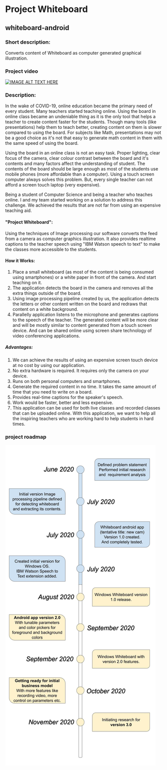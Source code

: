 # Project Whiteboard

## whiteboard-android


### Short description:
Converts content of Whiteboard as computer generated graphical illustration.

### Project video
[![IMAGE ALT TEXT HERE](http://img.youtube.com/vi/xHpv6N_mdDc/0.jpg)](https://www.youtube.com/embed/xHpv6N_mdDc)

### Description:
In the wake of COVID-19, online education became the primary need of every student. Many teachers started teaching online. Using the board in online class became an undeniable thing as it is the only tool that helps a teacher to create content faster for the students. Though many tools (like presentations) help them to teach better, creating content on them is slower compared to using the board. For subjects like Math, presentations may not be a good choice as it's not that easy to generate math content in them with the same speed of using the board.

Using the board in an online class is not an easy task. Proper lighting, clear focus of the camera, clear colour contrast between the board and it's contents and many factors affect the understanding of student. The contents of the board should be large enough as most of the students use mobile phones (more affordable than a computer). Using a touch screen computer always solves this problem. But, every single teacher can not afford a screen touch laptop (very expensive). 

Being a student of Computer Science and being a teacher who teaches online. I and my team started working on a solution to address this challenge. We achieved the results that are not far from using an expensive teaching aid.

#### "Project Whiteboard":
Using the techniques of Image processing our software converts the feed from a camera as computer graphics illustration. It also provides realtime captions to the teacher speech using "IBM Watson speech to text" to make the classes more accessible to the students.

#### How it Works:
1. Place a small whiteboard (as most of the content is being consumed using smartphones) or a white paper in front of the camera. And start teaching on it.
2. The application detects the board in the camera and removes all the extra things outside of the board.
3. Using image processing pipeline created by us, the application detects the letters or other content written on the board and redraws that content on a white background.
4. Parallelly application listens to the microphone and generates captions to the speech of the teacher.
The generated content will be more clear and will be mostly similar to content generated from a touch screen device. And can be shared online using screen share technology of video conferencing applications.

##### Advantages:
1. We can achieve the results of using an expensive screen touch device at no cost by using our application.
2. No extra hardware is required. It requires only the camera on your device.
3. Runs on both personal computers and smartphones.
4. Generate the required content in no time. It takes the same amount of time that you need to write on a board.
5. Provides real-time captions for the speaker's speech.
6. Work would be faster, better and less expensive.
7. This application can be used for both live classes and recorded classes that can be uploaded online.
With this application, we want to help all the inspiring teachers who are working hard to help students in hard times.

### project roadmap
![Solution roadmap](https://github.com/project-Whiteboard-cam/whiteboard-android/blob/master/project%20Whiteboard%20roadmap.jpg)

